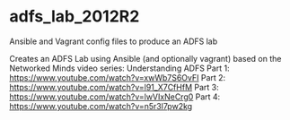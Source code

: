 # adfs_lab_2012R2
Ansible and Vagrant config files to produce an ADFS lab

Creates an ADFS Lab using Ansible (and optionally vagrant) based on the Networked Minds video series: Understanding ADFS
Part 1: https://www.youtube.com/watch?v=xwWb7S6OvFI
Part 2: https://www.youtube.com/watch?v=l91_X7CfHfM
Part 3: https://www.youtube.com/watch?v=lwVIxNeCrg0
Part 4: https://www.youtube.com/watch?v=n5r3l7pw2kg
